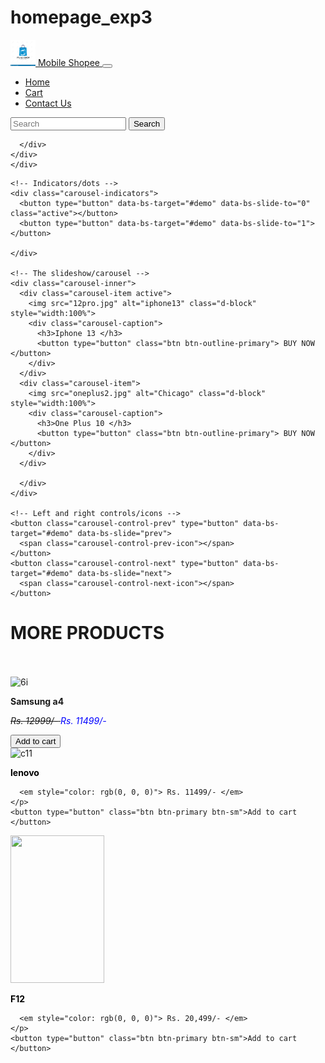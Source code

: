 # homepage_exp3
<!DOCTYPE html>
<html lang="en">
<head>
  <title>Home Page </title>
  <meta charset="utf-8">
  <meta name="viewport" content="width=device-width, initial-scale=1">
  <link href="https://cdn.jsdelivr.net/npm/bootstrap@5.1.1/dist/css/bootstrap.min.css" rel="stylesheet">
  <script src="https://cdn.jsdelivr.net/npm/bootstrap@5.1.1/dist/js/bootstrap.bundle.min.js"></script>
  <link rel="stylesheet" href="style.css" />
</head>
<body>
   <nav class="navbar navbar-expand-sm bg-dark navbar-dark ">
    <div class="container-fluid">
      <a class="navbar-brand" href="#">
        <img src="2logo.jpg" alt="Logo" style="width:40px;" class="rounded-pill"> Mobile Shopee
      </a>
      <button class="navbar-toggler" type="button" data-bs-toggle="collapse" data-bs-target="#mynavbar">
        <span class="navbar-toggler-icon"></span>
      </button>
      <div class="collapse navbar-collapse" id="mynavbar">
        <ul class="navbar-nav me-auto">
          <li class="nav-item">
            <a class="nav-link" href="javascript:void(0)"> Home </a>
          </li>
          <li class="nav-item">
            <a class="nav-link" href="javascript:void(0)"> Cart </a>
          </li>
          <li class="nav-item">
            <a class="nav-link" href="javascript:void(0)">Contact Us</a>
          </li>
        </ul>
        <form class="d-flex">
          <input class="form-control me-2" type="text" placeholder="Search">
          <button class="btn btn-primary" type="button">Search</button>
        </form>
       
      </div>
    </div>
    </div>
  </nav>
  <div id="demo" class="carousel slide" data-bs-ride="carousel">

    <!-- Indicators/dots -->
    <div class="carousel-indicators">
      <button type="button" data-bs-target="#demo" data-bs-slide-to="0" class="active"></button>
      <button type="button" data-bs-target="#demo" data-bs-slide-to="1"></button>
      
    </div>
    
    <!-- The slideshow/carousel -->
    <div class="carousel-inner">
      <div class="carousel-item active">
        <img src="12pro.jpg" alt="iphone13" class="d-block" style="width:100%">
        <div class="carousel-caption">
          <h3>Iphone 13 </h3>
          <button type="button" class="btn btn-outline-primary"> BUY NOW </button>
        </div>
      </div>
      <div class="carousel-item">
        <img src="oneplus2.jpg" alt="Chicago" class="d-block" style="width:100%">
        <div class="carousel-caption">
          <h3>One Plus 10 </h3>
          <button type="button" class="btn btn-outline-primary"> BUY NOW </button>
        </div> 
      </div>
      
      </div>
    </div>
    
    <!-- Left and right controls/icons -->
    <button class="carousel-control-prev" type="button" data-bs-target="#demo" data-bs-slide="prev">
      <span class="carousel-control-prev-icon"></span>
    </button>
    <button class="carousel-control-next" type="button" data-bs-target="#demo" data-bs-slide="next">
      <span class="carousel-control-next-icon"></span>
    </button>
  </div>
  <div class=".container-fluid pt-5 align-middle bg-dark text-white">
    <h1>MORE PRODUCTS</h1>
  </div>
  <br>
  <br>
  <main>
  <section>
  <div class="box">
    <img src="Images/Budget/6i.jpeg" class="float-start" alt="6i" width="150" height="236">
   <br>
    <p><b>Samsung a4 </b></p>
    <p>
      <em style="text-decoration: line-through"> Rs. 12999/- </em>
      <em style="color: blue"> Rs. 11499/- </em>
    </p>
    <button type="button" class="btn btn-primary btn-sm">Add to cart </button>
  </div>
  <div class="box">
    <img src="Images/Budget/c11.jpeg" class="float-end" alt="c11" width="150" height="236"> 
    <br>
    <p style="color: rgb(0, 0, 0);"><b>lenovo </b></p>
    <p>
      
      <em style="color: rgb(0, 0, 0)"> Rs. 11499/- </em>
    </p>
    <button type="button" class="btn btn-primary btn-sm">Add to cart </button>
  </div>
  <div class="box">
    <img src="Images/Budget/F12.jpeg" class="mx-auto d-block" width="150" height="236"> 
    <br>
    <p style="color: rgb(0, 0, 0);"><b>F12 </b></p>
    <p>
      
      <em style="color: rgb(0, 0, 0)"> Rs. 20,499/- </em>
    </p>
    <button type="button" class="btn btn-primary btn-sm">Add to cart </button>
  </div>
  </div>
  </section>
</main>
  

  </div>
</body>
